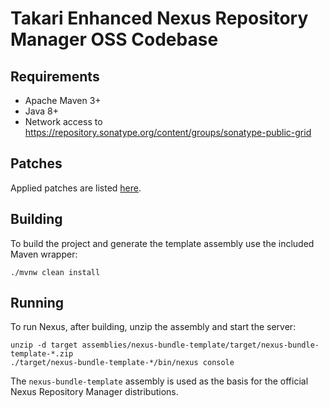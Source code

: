 <!--

    Sonatype Nexus (TM) Open Source Version
    Copyright (c) 2008-present Sonatype, Inc.
    All rights reserved. Includes the third-party code listed at http://links.sonatype.com/products/nexus/oss/attributions.

    This program and the accompanying materials are made available under the terms of the Eclipse Public License Version 1.0,
    which accompanies this distribution and is available at http://www.eclipse.org/legal/epl-v10.html.

    Sonatype Nexus (TM) Professional Version is available from Sonatype, Inc. "Sonatype" and "Sonatype Nexus" are trademarks
    of Sonatype, Inc. Apache Maven is a trademark of the Apache Software Foundation. M2eclipse is a trademark of the
    Eclipse Foundation. All other trademarks are the property of their respective owners.

-->
# Takari Enhanced Nexus Repository Manager OSS Codebase 

## Requirements

* Apache Maven 3+
* Java 8+
* Network access to https://repository.sonatype.org/content/groups/sonatype-public-grid

## Patches

Applied patches are listed [here](PATCHES.md).

## Building

To build the project and generate the template assembly use the included Maven wrapper:

    ./mvnw clean install

## Running

To run Nexus, after building, unzip the assembly and start the server:

    unzip -d target assemblies/nexus-bundle-template/target/nexus-bundle-template-*.zip
    ./target/nexus-bundle-template-*/bin/nexus console

The `nexus-bundle-template` assembly is used as the basis for the official Nexus Repository Manager distributions.
